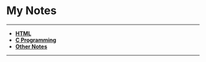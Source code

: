 <h1>My Notes</h1>

---

<p align="center">
<ul>
<li><b><a href="https://github.com/Alone-Philic/My-Notes/tree/alone-patch/HTML">HTML</a></b></li>
<li><b><a href="https://github.com/Alone-Philic/My-Notes/tree/alone-patch/C%20Programming/Class">C Programming</a></b></li>
<li><b><a href="https://github.com/Alone-Philic/My-Notes/tree/alone-patch/Other%20Notes">Other Notes</a></b></li>
</ul>
</p>

---
